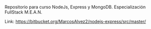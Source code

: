 Repositorio para curso NodeJs, Express y MongoDB. Especialización FullStack M.E.A.N.

Link: https://bitbucket.org/MarcosAlvez2/nodejs-express/src/master/